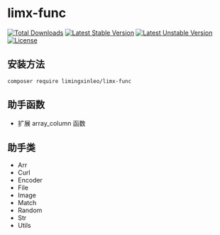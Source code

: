 # limx-func
[![Total Downloads](https://poser.pugx.org/limingxinleo/limx-func/downloads)](https://packagist.org/packages/limingxinleo/limx-func)
[![Latest Stable Version](https://poser.pugx.org/limingxinleo/limx-func/v/stable)](https://packagist.org/packages/limingxinleo/limx-func)
[![Latest Unstable Version](https://poser.pugx.org/limingxinleo/limx-func/v/unstable)](https://packagist.org/packages/limingxinleo/limx-func)
[![License](https://poser.pugx.org/limingxinleo/limx-func/license)](https://packagist.org/packages/limingxinleo/limx-func)

## 安装方法 ##
~~~
composer require limingxinleo/limx-func
~~~

## 助手函数 ##
* 扩展 array_column 函数

## 助手类 ##
* Arr
* Curl
* Encoder
* File
* Image
* Match
* Random
* Str
* Utils